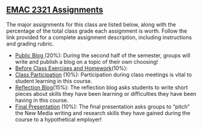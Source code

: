 [EMAC 2321 Assignments](http://copyvillain.org/blog/emac-2321-assignments/)
---------------------------------------------------------------------------
The major assignments for this class are listed below, along with the
percentage of the total class grade each assignment is worth. Follow the
link provided for a complete assignment description, including
instructions and grading rubric.

-   [Public Blog
    ](http://copyvillain.org/blog/2321-group-blog-assignment/ "2321 Public Blog Assignment")
    (20%): During the second half of the semester, groups will write and
    publish a blog on a topic of their own choosing!
-   [Before Class Exercises and Homework](http://copyvillain.org/blog/2321-homework-and-exercises)(10%):
-   [Class
    Participation](http://copyvillain.org/blog/2321-class-participation-assignment/ "2321 Class Participation Assignment")
    (10%): Participation during class meetings is vital to student
    learning in this course.
-   [Reflection
    Blog](http://copyvillain.org/blog/2321-reflection-blog-assignment/ "2321 Reflection Blog Assignment")(15%):
    The reflection blog asks students to write short pieces about skills
    they have been learning or difficulties they have been having in
    this course.
-   [Final
    Presentation](http://copyvillain.org/blog/2321-final-presentation-assignment/ "2321 Final Presentation Assignment")
    (10%): The final presentation asks groups to “pitch” the New Media
    writing and research skills they have gained during the course to a
    hypothetical employer!
